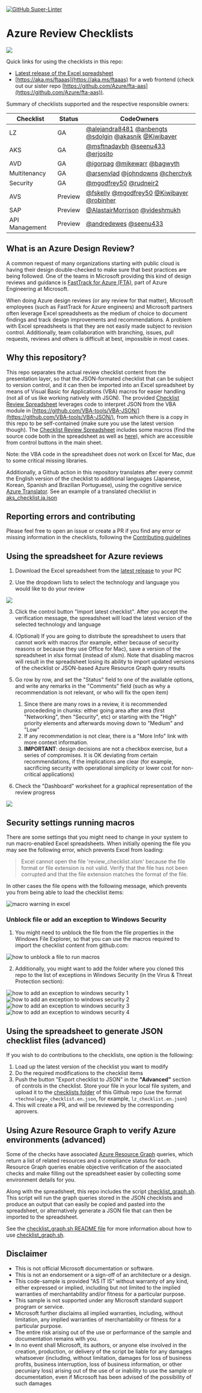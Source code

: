 [![GitHub Super-Linter](https://github.com/Azure/review-checklists/workflows/Lint%20Code%20Base/badge.svg)](https://github.com/marketplace/actions/super-linter)

# Azure Review Checklists

![](./pictures/overview.png)

Quick links for using the checklists in this repo:

- [Latest release of the Excel spreadsheet](https://github.com/Azure/review-checklists/releases/latest/download/review_checklist.xlsm)
- [https://aka.ms/ftaaas](https://aka.ms/ftaaas) for a web frontend (check out our sister repo [https://github.com/Azure/fta-aas](https://github.com/Azure/fta-aas)).

Summary of checklists supported and the respective responsible owners:

| Checklist | Status | CodeOwners |
| --- | --- | --- |
| LZ  | GA | [@alejandra8481](https://github.com/alejandra8481) [@anbengts](https://github.com/anbengts) [@sdolgin](https://github.com/sdolgin) [@akasnik](https://github.com/akasnik) [@Kiwibayer](https://github.com/Kiwibayer) |
| AKS | GA | [@msftnadavbh](https://github.com/msftnadavbh) [@seenu433](https://github.com/seenu433) [@erjosito](https://github.com/erjosito) |
| AVD | GA | [@igorpag](https://github.com/igorpag) [@mikewarr](https://github.com/mikewarr) [@bagwyth](https://github.com/bagwyth) |
| Multitenancy | GA | [@arsenvlad](https://github.com/arsenvlad) [@johndowns](https://github.com/johndowns) [@cherchyk](https://github.com/cherchyk) |
| Security | GA | [@mgodfrey50](https://github.com/mgodfrey50) [@rudneir2](https://github.com/rudneir2) |
| AVS | Preview | [@fskelly](https://github.com/fskelly) [@mgodfrey50](https://github.com/mgodfrey50) [@Kiwibayer](https://github.com/Kiwibayer) [@robinher](https://github.com/robinher) |
| SAP | Preview | [@AlastairMorrison](https://github.com/AlastairMorrison) [@videshmukh](https://github.com/videshmukh) |
| API Management | Preview | [@andredewes](https://github.com/andredewes) [@seenu433](https://github.com/seenu433) |

## What is an Azure Design Review?

A common request of many organizations starting with public cloud is having their design double-checked to make sure that best practices are being followed. One of the teams in Microsoft providing this kind of design reviews and guidance is [FastTrack for Azure (FTA)](https://azure.microsoft.com/programs/azure-fasttrack/), part of Azure Engineering at Microsoft.

When doing Azure design reviews (or any review for that matter), Microsoft employees (such as FastTrack for Azure engineers) and Microsoft partners often leverage Excel spreadsheets as the medium of choice to document findings and track design improvements and recommendations. A problem with Excel spreadsheets is that they are not easily made subject to revision control. Additionally, team collaboration with branching, issues, pull requests, reviews and others is difficult at best, impossible in most cases.

## Why this repository?

This repo separates the actual review checklist content from the presentation layer, so that the JSON-formated checklist that can be subject to version control, and it can then be imported into an Excel spreadsheet by means of Visual Basic for Applications (VBA) macros for easier handling (not all of us like working natively with JSON). The provided [Checklist Review Spreadsheet](https://github.com/Azure/review-checklists/releases/latest/download/review_checklist.xlsm) leverages code to interpret JSON from the VBA module in [https://github.com/VBA-tools/VBA-JSON/](https://github.com/VBA-tools/VBA-JSON/), from which there is a copy in this repo to be self-contained (make sure you use the latest version though). The [Checklist Review Spreadsheet](https://github.com/Azure/review-checklists/releases/latest/download/review_checklist.xlsm) includes some macros (find the source code both in the spreadsheet as well as [here](./code/Sheet1.cls)), which are accessible from control buttons in the main sheet.

Note: the VBA code in the spreadsheet does not work on Excel for Mac, due to some critical missing libraries.

Additionally, a Github action in this repository translates after every commit the English version of the checklist to additional languages (Japanese, Korean, Spanish and Brazilian Portuguese), using the cognitive service [Azure Translator](https://azure.microsoft.com/services/cognitive-services/translator/). See an example of a translated checklist in [aks_checklist.ja.json](./checklists/aks_checklist.ja.json)

## Reporting errors and contributing

Please feel free to open an issue or create a PR if you find any error or missing information in the checklists, following the [Contributing guidelines](./CONTRIBUTING.md)

## Using the spreadsheet for Azure reviews

1. Download the Excel spreadsheet from the [latest release](https://github.com/Azure/review-checklists/releases/latest/download/review_checklist.xlsm) to your PC

2. Use the dropdown lists to select the technology and language you would like to do your review

![](./pictures/spreadsheet_screenshot.png)

3. Click the control button "Import latest checklist". After you accept the verification message, the spreadsheet will load the latest version of the selected technology and language

4. (Optional) If you are going to distribute the spreadsheet to users that cannot work with macros (for example, either because of security reasons or because they use Office for Mac), save a version of the spreadsheet in xlsx format (instead of xlsm). Note that disabling macros will result in the spreadsheet losing its ability to import updated versions of the checklist or JSON-based Azure Resource Graph query results

5. Go row by row, and set the "Status" field to one of the available options, and write any remarks in the "Comments" field (such as why a recommendation is not relevant, or who will fix the open item)

   1. Since there are many rows in a review, it is recommended procededing in chunks: either going area after area (first "Networking", then "Security", etc) or starting with the "High" priority elements and afterwards moving down to "Medium" and "Low"
   1. If any recommendation is not clear, there is a "More Info" link with more context information.
   1. **IMPORTANT**: design decisions are not a checkbox exercise, but a series of compromises. It is OK deviating from certain recommendations, if the implications are clear (for example, sacrificing security with operational simplicity or lower cost for non-critical applications)

6. Check the "Dashboard" worksheet for a graphical representation of the review progress

![](./pictures/spreadsheet_screenshot_dashboard.png)

## Security settings running macros

There are some settings that you might need to change in your system to run macro-enabled Excel spreadsheets. When initially opening the file you may see the following error, which prevents Excel from loading:

> Excel cannot open the file 'review_checklist.xlsm' because the file format or file extension is not valid. Verify that the file has not been corrupted and that the file extension matches the format of the file.

In other cases the file opens with the following message, which prevents you from being able to load the checklist items:

![macro warning in excel](./pictures/macro_warning.png)

### Unblock file or add an exception to Windows Security

1. You might need to unblock the file from the file properties in the Windows File Explorer, so that you can use the macros required to import the checklist content from github.com:

![how to unblock a file to run macros](./pictures/unblock.png)

2. Additionally, you might want to add the folder where you cloned this repo to the list of exceptions in Windows Security (in the Virus & Threat Protection section):

![how to add an exception to windows security 1](./pictures/defender_settings_1.png)
![how to add an exception to windows security 2](./pictures/defender_settings_2.png)
![how to add an exception to windows security 3](./pictures/defender_settings_3.png)
![how to add an exception to windows security 4](./pictures/defender_settings_4.png)


## Using the spreadsheet to generate JSON checklist files (advanced)

If you wish to do contributions to the checklists, one option is the following:

1. Load up the latest version of the checklist you want to modify
2. Do the required modifications to the checklist items
3. Push the button "Export checklist to JSON" in the **"Advanced"** section of controls in the checklist. Store your file in your local file system, and upload it to the [checklists folder](./checklists) of this Github repo (use the format `<technology>_checklist.en.json`, for example, `lz_checklist.en.json`)
4. This will create a PR, and will be reviewed by the corresponding aprovers.

## Using Azure Resource Graph to verify Azure environments (advanced)

Some of the checks have associated [Azure Resource Graph](https://learn.microsoft.com/azure/governance/resource-graph/overview) queries, which return a list of related resources and a compliance status for each. Resource Graph queries enable objective verification of the associated checks and make filling out the spreadsheet easier by collecting some environment details for you. 

Along with the spreadsheet, this repo includes the script [checklist_graph.sh](./scripts/checklist_graph.sh). This script will run the graph queries stored in the JSON checklists and produce an output that can easily be copied and pasted into the spreadsheet, or alternatively generate a JSON file that can then be imported to the spreadsheet.

See the [checklist_graph.sh README file](./scripts/README.md) for more information about how to use [checklist_graph.sh](./scripts/checklist_graph.sh).

## Disclaimer

- This is not official Microsoft documentation or software.
- This is not an endorsement or a sign-off of an architecture or a design.
- This code-sample is provided "AS IT IS" without warranty of any kind, either expressed or implied, including but not limited to the implied warranties of merchantability and/or fitness for a particular purpose.
- This sample is not supported under any Microsoft standard support program or service.
- Microsoft further disclaims all implied warranties, including, without limitation, any implied warranties of merchantability or fitness for a particular purpose.
- The entire risk arising out of the use or performance of the sample and documentation remains with you.
- In no event shall Microsoft, its authors, or anyone else involved in the creation, production, or delivery of the script be liable for any damages whatsoever (including, without limitation, damages for loss of business profits, business interruption, loss of business information, or other pecuniary loss) arising out of the use of or inability to use the sample or documentation, even if Microsoft has been advised of the possibility of such damages

